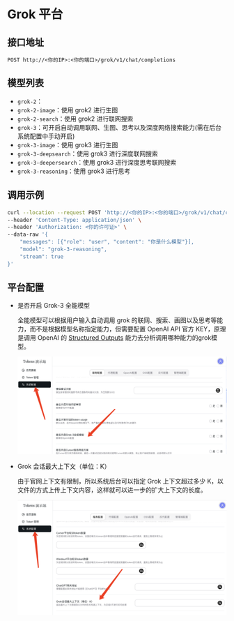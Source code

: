 # Grok 平台

## 接口地址

```curl
POST http://<你的IP>:<你的端口>/grok/v1/chat/completions
```

## 模型列表

- `grok-2`：
- `grok-2-image`：使用 grok2 进行生图
- `grok-2-search`：使用 grok2 进行联网搜索
- `grok-3`：可开启自动调用联网、生图、思考以及深度网络搜索能力(需在后台系统配置中手动开启)
- `grok-3-image`：使用 grok3 进行生图
- `grok-3-deepsearch`：使用 grok3 进行深度联网搜索
- `grok-3-deepersearch`：使用 grok3 进行深度思考联网搜索
- `grok-3-reasoning`：使用 grok3 进行思考

## 调用示例

```bash
curl --location --request POST 'http://<你的IP>:<你的端口>/grok/v1/chat/completions' \
--header 'Content-Type: application/json' \
--header 'Authorization: <你的许可证>' \
--data-raw '{
    "messages": [{"role": "user", "content": "你是什么模型"}],
    "model": "grok-3-reasoning",
    "stream": true
}'
```

## 平台配置

- 是否开启 Grok-3 全能模型

  全能模型可以根据用户输入自动调用 grok 的联网、搜索、画图以及思考等能力，而不是根据模型名称指定能力，但需要配置 OpenAI API 官方 KEY，原理是调用 OpenAI 的 [Structured Outputs](https://platform.openai.com/docs/guides/structured-outputs?api-mode=chat) 能力去分析调用哪种能力的grok模型。

  ![3711744442607_.pic.jpg](/3711744442607_.pic.jpg)

- Grok 会话最大上下文（单位：K）

  由于官网上下文有限制，所以系统后台可以指定 Grok 上下文超过多少 K，以文件的方式上传上下文内容，这样就可以进一步的扩大上下文的长度。

  ![3721744442804_.pic.jpg](/3721744442804_.pic.jpg)
